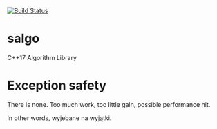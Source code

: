 [![Build Status](https://travis-ci.org/atablash/salgo.svg?branch=master)](https://travis-ci.org/atablash/salgo)

salgo
=====
C++17 Algorithm Library


Exception safety
================
There is none. Too much work, too little gain, possible performance hit.

In other words, wyjebane na wyjątki.

